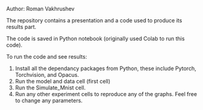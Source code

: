 Author: Roman Vakhrushev

The repository contains a presentation and a code used to produce its results part.

The code is saved in Python notebook (originally used Colab to run this code).

To run the code and see results:

1. Install all the dependancy packages from Python, these include Pytorch, Torchvision, and Opacus.
2. Run the model and data cell (first cell)
3. Run the Simulate_Mnist cell. 
4. Run any other experiment cells to reproduce any of the graphs. Feel free to change any parameters.
